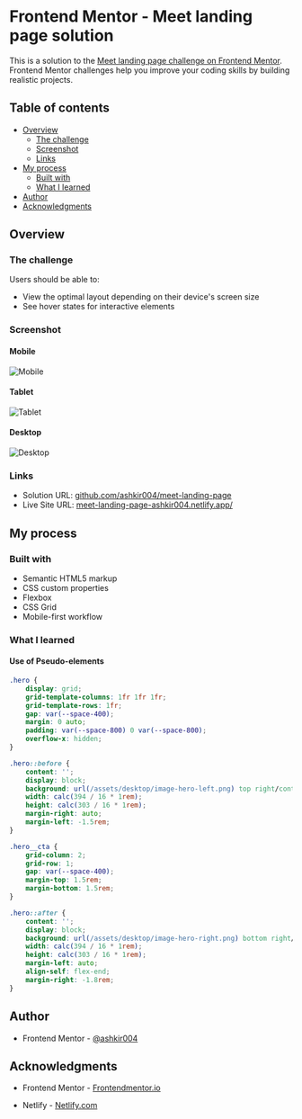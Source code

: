 # Frontend Mentor - Meet landing page solution

This is a solution to the [Meet landing page challenge on Frontend Mentor](https://www.frontendmentor.io/challenges/meet-landing-page-rbTDS6OUR). Frontend Mentor challenges help you improve your coding skills by building realistic projects. 

## Table of contents

- [Overview](#overview)
  - [The challenge](#the-challenge)
  - [Screenshot](#screenshot)
  - [Links](#links)
- [My process](#my-process)
  - [Built with](#built-with)
  - [What I learned](#what-i-learned)
- [Author](#author)
- [Acknowledgments](#acknowledgments)

## Overview

### The challenge

Users should be able to:

- View the optimal layout depending on their device's screen size
- See hover states for interactive elements

### Screenshot

#### Mobile
![Mobile](./assets/mobile/mobile_screenshot.png)
#### Tablet
![Tablet](./assets/tablet/tablet_screenshot.png)
#### Desktop
![Desktop](./assets/desktop/desktop_screenshot.png)


### Links

- Solution URL: [github.com/ashkir004/meet-landing-page](https://github.com/ashkir004/meet-landing-page)
- Live Site URL: [meet-landing-page-ashkir004.netlify.app/](https://meet-landing-page-ashkir004.netlify.app/)

## My process

### Built with

- Semantic HTML5 markup
- CSS custom properties
- Flexbox
- CSS Grid
- Mobile-first workflow


### What I learned

#### Use of Pseudo-elements

```css
.hero {
    display: grid;
    grid-template-columns: 1fr 1fr 1fr;
    grid-template-rows: 1fr;
    gap: var(--space-400);
    margin: 0 auto;
    padding: var(--space-800) 0 var(--space-800);
    overflow-x: hidden;
}

.hero::before {
    content: '';
    display: block;
    background: url(/assets/desktop/image-hero-left.png) top right/contain no-repeat;
    width: calc(394 / 16 * 1rem);
    height: calc(303 / 16 * 1rem); 
    margin-right: auto;
    margin-left: -1.5rem;
}

.hero__cta {
    grid-column: 2;
    grid-row: 1;
    gap: var(--space-400);
    margin-top: 1.5rem;
    margin-bottom: 1.5rem;
}

.hero::after {
    content: '';
    display: block;
    background: url(/assets/desktop/image-hero-right.png) bottom right/contain no-repeat;
    width: calc(394 / 16 * 1rem);
    height: calc(303 / 16 * 1rem);
    margin-left: auto;
    align-self: flex-end;
    margin-right: -1.8rem;
}

```

## Author

- Frontend Mentor - [@ashkir004](https://www.frontendmentor.io/profile/ashkir004)



## Acknowledgments

- Frontend Mentor - [Frontendmentor.io](https://www.frontendmentor.io/)

- Netlify - [Netlify.com](https://www.netlify.com/)

